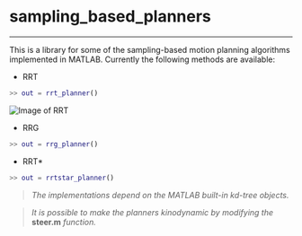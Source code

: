 # sampling_based_planners
---
This is a library for some of the sampling-based motion planning algorithms implemented in MATLAB. Currently the following methods are available:

- RRT

```matlab
>> out = rrt_planner()
```

![Image of RRT](https://raw.githubusercontent.com/MaaniGhaffari/sampling_based_planners/master/figures/RRT_Cave.gif)


- RRG

```matlab
>> out = rrg_planner()
```


- RRT*

```matlab
>> out = rrtstar_planner()
```


> *The implementations depend on the MATLAB built-in kd-tree objects.*

> *It is possible to make the planners kinodynamic by modifying the* **steer.m** *function.* 
